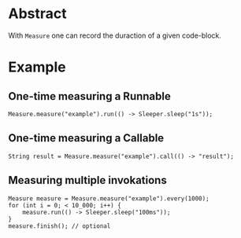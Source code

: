 # Abstract
With `Measure` one can record the duraction of a given code-block.

# Example

## One-time measuring a Runnable

    Measure.measure("example").run(() -> Sleeper.sleep("1s"));

## One-time measuring a Callable<String>

    String result = Measure.measure("example").call(() -> "result");

## Measuring multiple invokations

    Measure measure = Measure.measure("example").every(1000);
    for (int i = 0; < 10_000; i++) {
    	measure.run(() -> Sleeper.sleep("100ms"));
    }
    measure.finish(); // optional

